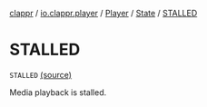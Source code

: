 [clappr](../../../index.md) / [io.clappr.player](../../index.md) / [Player](../index.md) / [State](index.md) / [STALLED](.)

# STALLED

`STALLED` [(source)](https://github.com/clappr/clappr-android/tree/dev/clappr/src/main/kotlin/io/clappr/player/Player.kt#L63)

Media playback is stalled.

